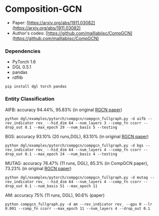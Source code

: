 # Composition-GCN

* Paper: [https://arxiv.org/abs/1911.03082](https://arxiv.org/abs/1911.03082)
* Author's codes: [https://github.com/malllabiisc/CompGCN](https://github.com/malllabiisc/CompGCN)

### Dependencies
* PyTorch 1.6
* DGL 0.5.1
* pandas
* rdflib

```
pip install dgl torch pandas
```

### Entity Classification
AIFB: accuracy 94.44%, 95.83% (in original [RGCN paper](https://arxiv.org/pdf/1703.06103.pdf))
```
python dgl/examples/pytorch/compgcn/compgcn_fullgraph.py -d aifb --rev_indicator rev_ --hid_dim 64 --num_layers 3 --comp_fn ccorr --drop_out 0.1 --max_epoch 29 --num_basis 5 --testing
```

BGS: accuracy 93.10% (20 runs,DGL), 83.10% (in original [RGCN paper](https://arxiv.org/pdf/1703.06103.pdf))
```
python dgl/examples/pytorch/compgcn/compgcn_fullgraph.py -d bgs --rev_indicator rev_ --hid_dim 64 --num_layers 4 --comp_fn ccorr --drop_out 0.1 --max_epoch 24 --num_basis 4 --testing
```

MUTAG: accuracy 76.47% (11 runs, DGL), 85.3% (in CompGCN paper), 73.23% (in original [RGCN paper](https://arxiv.org/pdf/1703.06103.pdf))
```
python dgl/examples/pytorch/compgcn/compgcn_fullgraph.py -d mutag --rev_indicator rev_ --hid_dim 64 --num_layers 4 --comp_fn ccorr --drop_out 0.1 --num_basis 51 --max_epoch 11
```

AM: accuracy 75% (11 runs, DGL), 90.6% (paper)
```
python compgcn_fullgraph.py -d am --rev_indicator rev_ --gpu 0 --lr 0.001 --comp_fn ccorr --max_epoch 11 --num_layers 4 --drop_out 0.1
```
